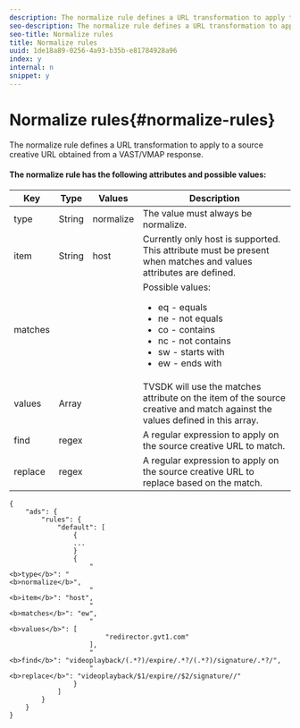 ```yaml
---
description: The normalize rule defines a URL transformation to apply to a source creative URL obtained from a VAST/VMAP response.
seo-description: The normalize rule defines a URL transformation to apply to a source creative URL obtained from a VAST/VMAP response.
seo-title: Normalize rules
title: Normalize rules
uuid: 1de18a89-0256-4a93-b35b-e81784928a96
index: y
internal: n
snippet: y
---
```


# Normalize rules{#normalize-rules}

The normalize rule defines a URL transformation to apply to a source creative URL obtained from a VAST/VMAP response.

#### The normalize rule has the following attributes and possible values:
<table id="table_ljp_tgx_hz">  
 <thead> 
  <tr> 
   <th class="entry"> Key </th> 
   <th class="entry"> Type </th> 
   <th class="entry"> Values </th> 
   <th class="entry"> Description </th> 
  </tr> 
 </thead>
 <tbody> 
  <tr> 
   <td><span class="codeph"> type</span> </td> 
   <td><span class="codeph"> String</span> </td> 
   <td><span class="codeph"> normalize</span> </td> 
   <td>The value must always be <span class="codeph"> normalize</span>. </td> 
  </tr> 
  <tr> 
   <td><span class="codeph"> item</span> </td> 
   <td><span class="codeph"> String</span> </td> 
   <td><span class="codeph"> host</span> </td> 
   <td>Currently only <span class="codeph"> host</span> is supported. This attribute must be present when <span class="codeph"> matches</span> and <span class="codeph"> values</span> attributes are defined. </td> 
  </tr> 
  <tr> 
   <td><span class="codeph"> matches</span> </td> 
   <td></td> 
   <td></td> 
   <td>Possible values: 
    <ul id="ul_tnf_2hx_hz"> 
     <li id="li_41368CC08DCE442E985CF09B877E5876"><span class="codeph"> eq</span> - equals </li> 
     <li id="li_1D5D3B03109F4A7D9C13BAAB5E24087B"><span class="codeph"> ne</span> - not equals </li> 
     <li id="li_DE6335DC1F4A4852A0C3EA42E4B08727"><span class="codeph"> co</span> - contains </li> 
     <li id="li_FF3DD247ECA54B62AEF7A06A06DD2C27"><span class="codeph"> nc</span> - not contains </li> 
     <li id="li_0583FF0D10D843429A63C8D7D10C4E08"><span class="codeph"> sw</span> - starts with </li> 
     <li id="li_D0EC0F5EE7C14354B01C5F0EFDDF635D"><span class="codeph"> ew</span> - ends with </li> 
    </ul> </td> 
  </tr> 
  <tr> 
   <td><span class="codeph"> values</span> </td> 
   <td><span class="codeph"> Array</span> </td> 
   <td></td> 
   <td>TVSDK will use the <span class="codeph"> matches</span> attribute on the <span class="codeph"> item</span> of the source creative and match against the values defined in this array. </td> 
  </tr> 
  <tr> 
   <td><span class="codeph"> find</span> </td> 
   <td><span class="codeph"> regex</span> </td> 
   <td></td> 
   <td> A regular expression to apply on the source creative URL to match. </td> 
  </tr> 
  <tr> 
   <td><span class="codeph"> replace</span> </td> 
   <td><span class="codeph"> regex</span> </td> 
   <td></td> 
   <td> A regular expression to apply on the source creative URL to replace based on the match. </td> 
  </tr> 
 </tbody> 
</table>

<a id="example_C750A00F6F514CE0BD96815D59E53537"></a>

```
{
    "ads": {
        "rules": {
            "default": [
                {
                ...
                }
                {
                    "
<b>type</b>": "
<b>normalize</b>",
                    "
<b>item</b>": "host",
                    "
<b>matches</b>": "ew",
                    "
<b>values</b>": [
                        "redirector.gvt1.com"
                    ],
                    "
<b>find</b>": "videoplayback/(.*?)/expire/.*?/(.*?)/signature/.*?/",
                    "
<b>replace</b>": "videoplayback/$1/expire//$2/signature//"
                }                
            ]
        }
    }
}
```

